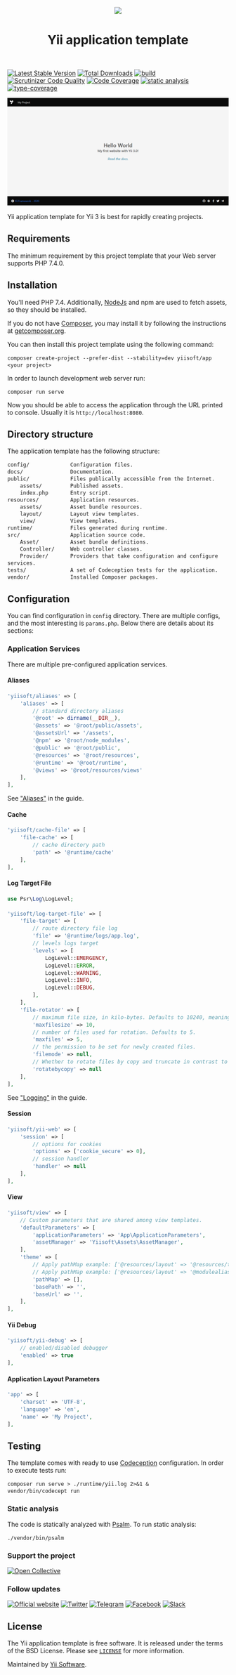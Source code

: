<p align="center">
    <a href="https://github.com/yiisoft" target="_blank">
        <img src="https://yiisoft.github.io/docs/images/yii_logo.svg" height="100px">
    </a>
    <h1 align="center">Yii application template</h1>
    <br>
</p>

[![Latest Stable Version](https://poser.pugx.org/yiisoft/app/v/stable.png)](https://packagist.org/packages/yiisoft/app)
[![Total Downloads](https://poser.pugx.org/yiisoft/app/downloads.png)](https://packagist.org/packages/yiisoft/app)
[![build](https://github.com/yiisoft/app/workflows/build/badge.svg)](https://github.com/yiisoft/app/actions)
[![Scrutinizer Code Quality](https://scrutinizer-ci.com/g/yiisoft/app/badges/quality-score.png?b=master)](https://scrutinizer-ci.com/g/yiisoft/app/?branch=master)
[![Code Coverage](https://scrutinizer-ci.com/g/yiisoft/app/badges/coverage.png?b=master)](https://scrutinizer-ci.com/g/yiisoft/app/?branch=master)
[![static analysis](https://github.com/yiisoft/app/workflows/static%20analysis/badge.svg)](https://github.com/yiisoft/app/actions?query=workflow%3A%22static+analysis%22)
[![type-coverage](https://shepherd.dev/github/yiisoft/app/coverage.svg)](https://shepherd.dev/github/yiisoft/app)

<p align="center">
    <a href="https://github.com/yiisoft/app" target="_blank">
        <img src="docs/images/home.png" alt="Home page" >
    </a>
</p>

Yii application template for Yii 3 is best for rapidly creating projects.

## Requirements

The minimum requirement by this project template that your Web server supports PHP 7.4.0.

## Installation

You'll need PHP 7.4. Additionally, [NodeJs](https://nodejs.org/en/) and npm are used to fetch assets, so they
should be installed.

If you do not have [Composer](http://getcomposer.org/), you may install it by following the instructions
at [getcomposer.org](http://getcomposer.org/doc/00-intro.md).

You can then install this project template using the following command:

```
composer create-project --prefer-dist --stability=dev yiisoft/app <your project>
```

In order to launch development web server run:

```
composer run serve
```

Now you should be able to access the application through the URL printed to console.
Usually it is `http://localhost:8080`.

## Directory structure

The application template has the following structure:

```
config/             Configuration files.
docs/               Documentation.
public/             Files publically accessible from the Internet.
    assets/         Published assets.
    index.php       Entry script.
resources/          Application resources.
    assets/         Asset bundle resources.
    layout/         Layout view templates.
    view/           View templates.
runtime/            Files generated during runtime.
src/                Application source code.
    Asset/          Asset bundle definitions.
    Controller/     Web controller classes.
    Provider/       Providers that take configuration and configure services.
tests/              A set of Codeception tests for the application.
vendor/             Installed Composer packages.
```

## Configuration

You can find configuration in `config` directory. There are multiple
configs, and the most interesting is `params.php`. Below there are details about its sections:

### Application Services

There are multiple pre-configured application services. 

#### Aliases

```php
'yiisoft/aliases' => [
    'aliases' => [
        // standard directory aliases
        '@root' => dirname(__DIR__),
        '@assets' => '@root/public/assets',
        '@assetsUrl' => '/assets',
        '@npm' => '@root/node_modules',
        '@public' => '@root/public',
        '@resources' => '@root/resources',
        '@runtime' => '@root/runtime',
        '@views' => '@root/resources/views'
    ],
],
```

See ["Aliases"](https://github.com/yiisoft/docs/blob/master/guide/en/concept/aliases.md) in the guide.

#### Cache

```php
'yiisoft/cache-file' => [
    'file-cache' => [
        // cache directory path
        'path' => '@runtime/cache'
    ],
],
```

#### Log Target File

```php
use Psr\Log\LogLevel;

'yiisoft/log-target-file' => [
    'file-target' => [
        // route directory file log
        'file' => '@runtime/logs/app.log',
        // levels logs target
        'levels' => [
            LogLevel::EMERGENCY,
            LogLevel::ERROR,
            LogLevel::WARNING,
            LogLevel::INFO,
            LogLevel::DEBUG,
        ],
    ],
    'file-rotator' => [
        // maximum file size, in kilo-bytes. Defaults to 10240, meaning 10MB.
        'maxfilesize' => 10,
        // number of files used for rotation. Defaults to 5.
        'maxfiles' => 5,
        // the permission to be set for newly created files.
        'filemode' => null,
        // Whether to rotate files by copy and truncate in contrast to rotation by renaming files.
        'rotatebycopy' => null
    ],
],
```

See ["Logging"](https://github.com/yiisoft/docs/blob/master/guide/en/runtime/logging.md) in the guide.

#### Session

```php
'yiisoft/yii-web' => [
    'session' => [
        // options for cookies
        'options' => ['cookie_secure' => 0],
        // session handler
        'handler' => null
    ],
],
```

#### View

```php
'yiisoft/view' => [
    // Custom parameters that are shared among view templates.
    'defaultParameters' => [
        'applicationParameters' => 'App\ApplicationParameters',
        'assetManager' => 'Yiisoft\Assets\AssetManager',
    ],
    'theme' => [
        // Apply pathMap example: ['@resources/layout' => '@resources/theme'] in yiisoft/app
        // Apply pathMap example: ['@resources/layout' => '@modulealiases/theme'] in module
        'pathMap' => [],
        'basePath' => '',
        'baseUrl' => '',
    ],    
],

```

#### Yii Debug

```php
'yiisoft/yii-debug' => [
    // enabled/disabled debugger
    'enabled' => true
],
```

#### Application Layout Parameters

```php
'app' => [
    'charset' => 'UTF-8',
    'language' => 'en',
    'name' => 'My Project',
],
```

## Testing

The template comes with ready to use [Codeception](https://codeception.com/) configuration.
In order to execute tests run:

```
composer run serve > ./runtime/yii.log 2>&1 &
vendor/bin/codecept run
```

### Static analysis

The code is statically analyzed with [Psalm](https://psalm.dev/). To run static analysis:

```shell
./vendor/bin/psalm
```

### Support the project

[![Open Collective](https://img.shields.io/badge/Open%20Collective-sponsor-7eadf1?logo=open%20collective&logoColor=7eadf1&labelColor=555555)](https://opencollective.com/yiisoft)

### Follow updates

[![Official website](https://img.shields.io/badge/Powered_by-Yii_Framework-green.svg?style=flat)](https://www.yiiframework.com/)
[![Twitter](https://img.shields.io/badge/twitter-follow-1DA1F2?logo=twitter&logoColor=1DA1F2&labelColor=555555?style=flat)](https://twitter.com/yiiframework)
[![Telegram](https://img.shields.io/badge/telegram-join-1DA1F2?style=flat&logo=telegram)](https://t.me/yii3en)
[![Facebook](https://img.shields.io/badge/facebook-join-1DA1F2?style=flat&logo=facebook&logoColor=ffffff)](https://www.facebook.com/groups/yiitalk)
[![Slack](https://img.shields.io/badge/slack-join-1DA1F2?style=flat&logo=slack)](https://yiiframework.com/go/slack)

## License

The Yii application template is free software. It is released under the terms of the BSD License.
Please see [`LICENSE`](./LICENSE.md) for more information.

Maintained by [Yii Software](https://www.yiiframework.com/).
